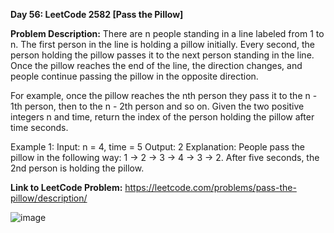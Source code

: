 **Day 56: LeetCode 2582 [Pass the Pillow]**

**Problem Description:**
There are n people standing in a line labeled from 1 to n. The first person in the line is holding a pillow initially. Every second, the person holding the pillow passes it to the next person standing in the line. Once the pillow reaches the end of the line, the direction changes, and people continue passing the pillow in the opposite direction.

For example, once the pillow reaches the nth person they pass it to the n - 1th person, then to the n - 2th person and so on.
Given the two positive integers n and time, return the index of the person holding the pillow after time seconds.

Example 1:
Input: n = 4, time = 5
Output: 2
Explanation: People pass the pillow in the following way: 1 -> 2 -> 3 -> 4 -> 3 -> 2.
After five seconds, the 2nd person is holding the pillow.

**Link to LeetCode Problem:**
https://leetcode.com/problems/pass-the-pillow/description/

![image](https://github.com/404reese/100DaysOfJava/assets/135740066/9593ba17-55f5-486e-affe-fb2158b691dd)
